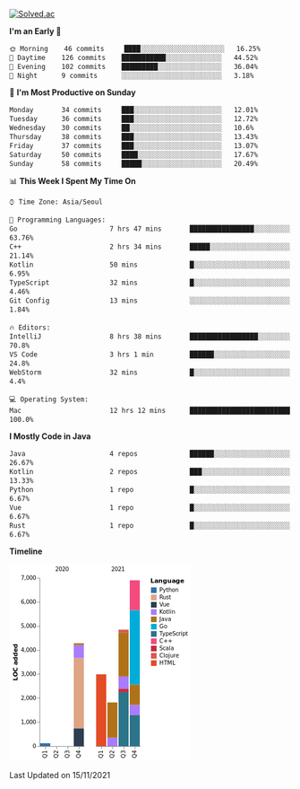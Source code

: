 [![Solved.ac](http://mazassumnida.wtf/api/v2/generate_badge?boj=kuckjwi)](https://solved.ac/kuckjwi)
<!--START_SECTION:waka-->
**I'm an Early 🐤** 

```text
🌞 Morning    46 commits     ████░░░░░░░░░░░░░░░░░░░░░   16.25% 
🌆 Daytime    126 commits    ███████████░░░░░░░░░░░░░░   44.52% 
🌃 Evening    102 commits    █████████░░░░░░░░░░░░░░░░   36.04% 
🌙 Night      9 commits      ░░░░░░░░░░░░░░░░░░░░░░░░░   3.18%

```
📅 **I'm Most Productive on Sunday** 

```text
Monday       34 commits     ███░░░░░░░░░░░░░░░░░░░░░░   12.01% 
Tuesday      36 commits     ███░░░░░░░░░░░░░░░░░░░░░░   12.72% 
Wednesday    30 commits     ██░░░░░░░░░░░░░░░░░░░░░░░   10.6% 
Thursday     38 commits     ███░░░░░░░░░░░░░░░░░░░░░░   13.43% 
Friday       37 commits     ███░░░░░░░░░░░░░░░░░░░░░░   13.07% 
Saturday     50 commits     ████░░░░░░░░░░░░░░░░░░░░░   17.67% 
Sunday       58 commits     █████░░░░░░░░░░░░░░░░░░░░   20.49%

```


📊 **This Week I Spent My Time On** 

```text
⌚︎ Time Zone: Asia/Seoul

💬 Programming Languages: 
Go                       7 hrs 47 mins       ████████████████░░░░░░░░░   63.76% 
C++                      2 hrs 34 mins       █████░░░░░░░░░░░░░░░░░░░░   21.14% 
Kotlin                   50 mins             █░░░░░░░░░░░░░░░░░░░░░░░░   6.95% 
TypeScript               32 mins             █░░░░░░░░░░░░░░░░░░░░░░░░   4.46% 
Git Config               13 mins             ░░░░░░░░░░░░░░░░░░░░░░░░░   1.84%

🔥 Editors: 
IntelliJ                 8 hrs 38 mins       █████████████████░░░░░░░░   70.8% 
VS Code                  3 hrs 1 min         ██████░░░░░░░░░░░░░░░░░░░   24.8% 
WebStorm                 32 mins             █░░░░░░░░░░░░░░░░░░░░░░░░   4.4%

💻 Operating System: 
Mac                      12 hrs 12 mins      █████████████████████████   100.0%

```

**I Mostly Code in Java** 

```text
Java                     4 repos             ██████░░░░░░░░░░░░░░░░░░░   26.67% 
Kotlin                   2 repos             ███░░░░░░░░░░░░░░░░░░░░░░   13.33% 
Python                   1 repo              █░░░░░░░░░░░░░░░░░░░░░░░░   6.67% 
Vue                      1 repo              █░░░░░░░░░░░░░░░░░░░░░░░░   6.67% 
Rust                     1 repo              █░░░░░░░░░░░░░░░░░░░░░░░░   6.67%

```


**Timeline**

![Chart not found](https://raw.githubusercontent.com/kuckjwi0928/kuckjwi0928/master/charts/bar_graph.png) 


 Last Updated on 15/11/2021
<!--END_SECTION:waka-->

